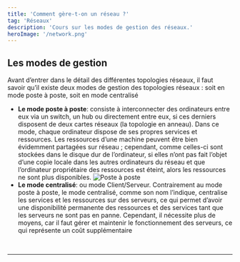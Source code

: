 ```yaml
---
title: 'Comment gère-t-on un réseau ?'
tag: 'Réseaux'
description: 'Cours sur les modes de gestion des réseaux.'
heroImage: '/network.png'
---
```


## Les modes de gestion
Avant d’entrer dans le détail des différentes topologies réseaux, il faut savoir qu’il existe deux modes de gestion des
topologies réseaux : soit en mode poste à poste, soit en mode centralisé
<br />
- **Le mode poste à poste**: consiste à interconnecter des ordinateurs entre eux via un switch, un hub ou directement entre eux, si ces derniers disposent de deux cartes réseaux (la topologie en anneau). Dans ce mode, chaque ordinateur dispose de ses propres services et ressources. Les ressources d’une machine peuvent être bien évidemment partagées sur réseau ; cependant, comme celles-ci sont stockées dans le disque dur de l’ordinateur, si elles n’ont pas fait l’objet d’une copie locale dans les autres ordinateurs du réseau et que l’ordinateur propriétaire des ressources est éteint, alors les ressources ne sont plus disponibles.
![Poste à poste](/posteaposte.png)
- **Le mode centralisé**: ou mode Client/Serveur. Contrairement au mode poste à poste, le mode centralisé, comme son nom l’indique, centralise les services et les ressources sur des serveurs, ce qui permet d’avoir une disponibilité permanente des ressources et des services tant que les serveurs ne sont pas en panne. Cependant, il nécessite plus de moyens, car il faut gérer et maintenir le fonctionnement des serveurs, ce qui représente un coût supplémentaire
<br />
<hr />